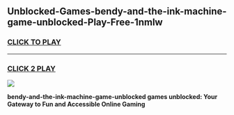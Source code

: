 
## Unblocked-Games-bendy-and-the-ink-machine-game-unblocked-Play-Free-1nmlw
<h3>
<a href="https://premium76.site?title=bendy-and-the-ink-machine-game-unblocked&ref=18A">CLICK TO PLAY</a></h3>
<hr>

<h3>
<a href="https://premium76.site?title=bendy-and-the-ink-machine-game-unblocked&ref=18A">CLICK 2 PLAY</a>
  
</h3>

<a href="https://premium76.site?title=bendy-and-the-ink-machine-game-unblocked&ref=18A"><img src="https://clearcache.store/games.png"></a>


**bendy-and-the-ink-machine-game-unblocked games unblocked: Your Gateway to Fun and Accessible Online Gaming**
